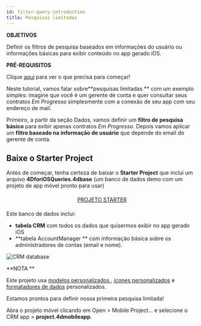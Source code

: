 ```yaml
---
id: filter-query-introduction
title: Pesquisas limitadas
---
```


<div class = "objectives"> 

**OBJETIVOS**

Definir os filtros de pesquisa baseados em informações do usuário ou informações básicas para exibir conteúdo no app gerado iOS.</div> <div class = "prerequisites"> 

**PRÉ-REQUISITOS**

Clique [aqui](prerequisites.html) para ver o que precisa para começar!</div> 

Neste tutorial, vamos falar sobre**pesquisas limitadas ** com um exemplo simples: imagine que você é um gerente de conta e quer consultar seus contratos *Em Progresso* simplesmente com a conexão de seu app com seu endereço de mail.

Primeiro, a partir da seção Dados, vamos definir um **filtro de pesquisa básico** para exibir apenas contratos *Em Progresso*. Depois vamos aplicar um **filtro baseado na informação de usuário** que depende do email do gerente de conta.

## Baixe o Starter Project

Antes de começar, tenha certeza de baixar o **Starter Project** que inclui um arquivo **4DforiOSQueries.4dbase** (um banco de dados demo com um projeto de app móvel pronto para usar)

<div style="text-align: center; margin-top: 20px; margin-bottom: 20px">
  <p>
    

<a class="button"
href="https://github.com/4d-for-ios/tutorial-RestrictedQueries/releases/latest/download/tutorial-RestrictedQueries.zip">PROJETO STARTER</a>

  </p>
</div>

Este banco de dados inclui:

* **tabela CRM** com todos os dados que quisermos exibir no app gerado iOS
* **tabela AccountManager ** com informação básica sobre os administradores de contas (email e nome).

![CRM database](assets/en/restricted-queries/CRMDatabase.png)<div class = "tips"> 

**NOTA **

Este projeto usa [modelos personalizados ](https://4d.github.io/4d-for-ios/docs/en/creating-listform-templates.html), [ícones personalizados](https://4d.github.io/4d-for-ios/docs/en/using-icons.html) e [formatadores de dados](https://4d.github.io/4d-for-ios/docs/en/creating-data-formatter.html) personalizados.</div> 

Estamos prontos para definir nossa primeira pesquisa limitada!

Abra o projeto móvel clicando em Open > Mobile Project... e selecione o CRM app > **project.4dmobileapp**.